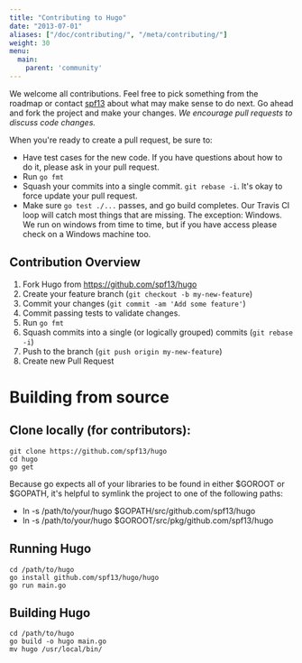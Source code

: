 ```yaml
---
title: "Contributing to Hugo"
date: "2013-07-01"
aliases: ["/doc/contributing/", "/meta/contributing/"]
weight: 30
menu:
  main:
    parent: 'community'
---
```


We welcome all contributions. Feel free to pick something from the roadmap
or contact [spf13](http://spf13.com) about what may make sense
to do next. Go ahead and fork the project and make your changes.  *We encourage pull requests to discuss code changes.*

When you're ready to create a pull request, be sure to:

  * Have test cases for the new code.  If you have questions about how to do it, please ask in your pull request.
  * Run `go fmt`
  * Squash your commits into a single commit.  `git rebase -i`.  It's okay to force update your pull request.
  * Make sure `go test ./...` passes, and go build completes.  Our Travis CI loop will catch most things that are missing.  The exception: Windows.  We run on windows from time to time, but if you have access please check on a Windows machine too.

## Contribution Overview

1. Fork Hugo from https://github.com/spf13/hugo
2. Create your feature branch (`git checkout -b my-new-feature`)
3. Commit your changes (`git commit -am 'Add some feature'`)
4. Commit passing tests to validate changes.
5. Run `go fmt`
6. Squash commits into a single (or logically grouped) commits (`git rebase -i`)
7. Push to the branch (`git push origin my-new-feature`)
8. Create new Pull Request


# Building from source

## Clone locally (for contributors):

    git clone https://github.com/spf13/hugo
    cd hugo
    go get

Because go expects all of your libraries to be found in either
$GOROOT or $GOPATH, it's helpful to symlink the project to one
of the following paths:

 * ln -s /path/to/your/hugo $GOPATH/src/github.com/spf13/hugo
 * ln -s /path/to/your/hugo $GOROOT/src/pkg/github.com/spf13/hugo

## Running Hugo

    cd /path/to/hugo
    go install github.com/spf13/hugo/hugo
    go run main.go

## Building Hugo

    cd /path/to/hugo
    go build -o hugo main.go
    mv hugo /usr/local/bin/

